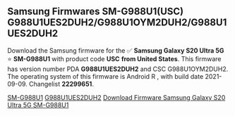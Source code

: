 <h2>Samsung Firmwares SM-G988U1(USC) G988U1UES2DUH2/G988U1OYM2DUH2/G988U1UES2DUH2</h2>
Download the Samsung firmware for the ✅ <strong>Samsung Galaxy S20 Ultra 5G </strong> ⭐ <strong>SM-G988U1</strong> with product code <strong>USC</strong> <strong> from United States</strong>. This firmware has version number PDA <strong>G988U1UES2DUH2</strong> and CSC G988U1OYM2DUH2. The operating system of this firmware is Android R , with build date 2021-09-09. Changelist <strong>22299651</strong>.


[SM-G988U1](https://samfirm.shop/samsung/model/SM-G988U1)
[G988U1UES2DUH2](https://samfirm.shop/samsung/pda/G988U1UES2DUH2)
[Download Firmware Samsung Galaxy S20 Ultra 5G SM-G988U1](https://samfirm.shop/samsung/firmware/454280)
